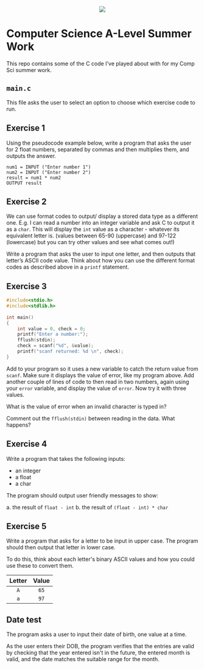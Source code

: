 <p align="center">
  <img src="../../../common-assets/blob/main/images/bhasvic/bhasvic-rect-hills-text-small.png?raw=true">
</p>

# Computer Science A-Level Summer Work

This repo contains some of the C code I've played about with for my Comp Sci summer work.

## `main.c`

This file asks the user to select an option to choose which exercise code to run.

## Exercise 1

Using the pseudocode example below, write a program that asks the user for 2 float numbers, separated by commas and then multiplies them, and outputs the answer.

```
num1 = INPUT ("Enter number 1")
num2 = INPUT ("Enter number 2")
result = num1 * num2
OUTPUT result
```

## Exercise 2

We can use format codes to output/ display a stored data type as a different one. E.g. I can read a number into an integer variable and ask C to output it as a `char`. This will display the `int` value as a character - whatever its equivalent letter is. (values between 65-90 (uppercase) and 97-122 (lowercase) but you can try other values and see what comes out!)

Write a program that asks the user to input one letter, and then outputs that letter’s ASCII code value. Think about how you can use the different format codes as described above in a `printf` statement.

## Exercise 3

```c
#include<stdio.h>
#include<stdlib.h>
 
int main()
{
    int value = 0, check = 0;
    printf("Enter a number:");
    fflush(stdin);
    check = scanf("%d", &value);
    printf("scanf returned: %d \n", check);
}
```

Add to your program so it uses a new variable to catch the return value from `scanf`. Make sure it displays the value of error, like my program above. Add another couple of lines of code to then read in two numbers, again using your `error` variable, and display the value of `error`. Now try it with three values.

What is the value of error when an invalid character is typed in?

Comment out the `fflush(stdin)` between reading in the data. What happens?

## Exercise 4

Write a program that takes the following inputs:

- an integer
- a float
- a char

The program should output user friendly messages to show:

a. the result of `float - int`
b. the result of `(float - int) * char`

## Exercise 5

Write a program that asks for a letter to be input in upper case. The program should then output that letter in lower case.

To do this, think about each letter's binary ASCII values and how you could use these to convert them.

| Letter | Value |
| :----: | :---: |
|  `A`   | `65`  |
|  `a`   | `97`  |

## Date test

The program asks a user to input their date of birth, one value at a time.

As the user enters their DOB, the program verifies that the entries are valid by checking that the year entered isn't in the future, the entered month is valid, and the date matches the suitable range for the month.
